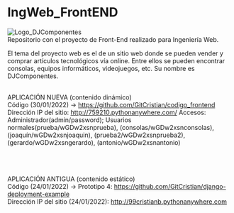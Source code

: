 # IngWeb_FrontEND
![Logo_DJComponentes](https://user-images.githubusercontent.com/79966138/150767044-57faab2a-42c8-4adb-9a07-edf66946bc4c.JPG) <br>
Repositorio con el proyecto de Front-End realizado para Ingeniería Web. 

El tema del proyecto web es el de un sitio web donde se pueden vender y comprar artículos tecnológicos vía online. Entre ellos se pueden encontrar consolas, equipos informáticos, videojuegos, etc. Su nombre es DJComponentes.<br><br>

APLICACIÓN NUEVA (contenido dinámico) <br>
Código (30/01/2022) -> https://github.com/GitCristian/codigo_frontend
Dirección IP del sitio: http://759210.pythonanywhere.com/
Accesos: Administrador(admin/password); Usuarios normales(prueba/wGDw2xsnprueba), (consolas/wGDw2xsnconsolas), (joaquín/wGDw2xsnjoaquin), (prueba2/wGDw2xsnprueba2), (gerardo/wGDw2xsngerardo), (antonio/wGDw2xsnantonio)
<br><br><br><br>

APLICACIÓN ANTIGUA (contenido estático) <br>
Código (24/01/2022) -> Prototipo 4: https://github.com/GitCristian/django-deployment-example <br>
Dirección IP del sitio (24/01/2022): http://99cristianb.pythonanywhere.com





